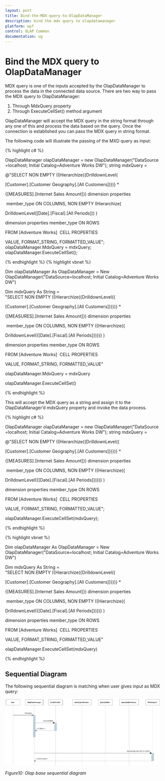 ```yaml
---
layout: post
title: Bind-the-MDX-query-to-OlapDataManager
description: bind the mdx query to olapdatamanager
platform: wpf
control: OLAP Common
documentation: ug
---
```


# Bind the MDX query to OlapDataManager

MDX query is one of the inputs accepted by the OlapDataManager to process the data in the connected data source. There are two way to pass the MDX query to OlapDataManager:

1. Through MdxQuery property
2. Through ExecuteCellSet() method argument 



OlapDataManager will accept the MDX query in the string format through any one of this and process the data based on the query. Once the connection is established you can pass the MDX query in string format.

The following code will illustrate the passing of the MXD query as input:

{% highlight c# %}

OlapDataManager olapDataManager = new OlapDataManager("DataSource=localhost; Initial Catalog=Adventure Works DW");
string mdxQuery = 

@"SELECT NON EMPTY ({Hierarchize({DrilldownLevel(

[Customer].[Customer Geography].[All Customers])})} * 

{[MEASURES].[Internet Sales Amount]}) dimension properties

 member_type ON COLUMNS, NON EMPTY (Hierarchize(

DrilldownLevel([Date].[Fiscal].[All Periods])) ) 

dimension properties member_type ON ROWS 

FROM [Adventure Works]  CELL PROPERTIES 

VALUE, FORMAT_STRING, FORMATTED_VALUE";
olapDataManager.MdxQuery = mdxQuery;
olapDataManager.ExecuteCellSet();


{% endhighlight  %}
{% highlight vbnet %}



Dim olapDataManager As OlapDataManager = New OlapDataManager("DataSource=localhost; Initial Catalog=Adventure Works DW")

Dim mdxQuery As String = "SELECT NON EMPTY ({Hierarchize({DrilldownLevel({

[Customer].[Customer Geography].[All Customers]})})} * 

{[MEASURES].[Internet Sales Amount]}) dimension properties

 member_type ON COLUMNS, NON EMPTY ({Hierarchize({

DrilldownLevel({[Date].[Fiscal].[All Periods]})})} ) 

dimension properties member_type ON ROWS 

FROM [Adventure Works]  CELL PROPERTIES 

VALUE, FORMAT_STRING, FORMATTED_VALUE"

olapDataManager.MdxQuery = mdxQuery

olapDataManager.ExecuteCellSet()

{% endhighlight  %}

This will accept the MDX query as a string and assign it to the OlapDataManager’d mdxQuery property and invoke the data process.

{% highlight c# %}

OlapDataManager olapDataManager = new OlapDataManager("DataSource=localhost; Initial Catalog=Adventure Works DW");
string mdxQuery = 

@"SELECT NON EMPTY ({Hierarchize({DrilldownLevel({

[Customer].[Customer Geography].[All Customers]})})} * 

{[MEASURES].[Internet Sales Amount]}) dimension properties

 member_type ON COLUMNS, NON EMPTY ({Hierarchize({

DrilldownLevel({[Date].[Fiscal].[All Periods]})})} ) 

dimension properties member_type ON ROWS 

FROM [Adventure Works]  CELL PROPERTIES 

VALUE, FORMAT_STRING, FORMATTED_VALUE";

olapDataManager.ExecuteCellSet(mdxQuery);

{% endhighlight  %}



{% highlight vbnet %}



Dim olapDataManager As OlapDataManager = New OlapDataManager("DataSource=localhost; Initial Catalog=Adventure Works DW")

Dim mdxQuery As String = "SELECT NON EMPTY ({Hierarchize({DrilldownLevel({

[Customer].[Customer Geography].[All Customers]})})} * 

{[MEASURES].[Internet Sales Amount]}) dimension properties

 member_type ON COLUMNS, NON EMPTY ({Hierarchize({

DrilldownLevel({[Date].[Fiscal].[All Periods]})})} ) 

dimension properties member_type ON ROWS 

FROM [Adventure Works]  CELL PROPERTIES 

VALUE, FORMAT_STRING, FORMATTED_VALUE"

olapDataManager.ExecuteCellSet(mdxQuery)

{% endhighlight  %}




## Sequential Diagram 

The following sequential diagram is matching when user gives input as MDX query:



![](Bind-the-MDX-query-to-OlapDataManager_images/Bind-the-MDX-query-to-OlapDataManager_img1.png)





_Figure10: Olap base sequential diagram_






